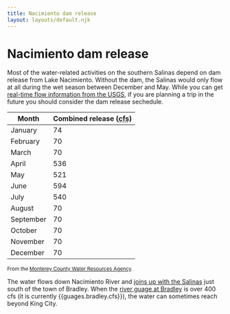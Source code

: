 ```yaml
---
title: Nacimiento dam release
layout: layouts/default.njk
---
```


# Nacimiento dam release

Most of the water-related activities on the southern Salinas depend on dam release from Lake Nacimiento. Without the dam, the Salinas would only flow at all during the wet season between December and May. While you can get [real-time flow information from the USGS](https://waterdata.usgs.gov/nwis/uv?site_no=11150500), if you are planning a trip in the future you should consider the dam release sechedule.

| Month     | Combined release (<abbr title="Cubic-feet per second">cfs</abbr>) |
| --------- | ----------------------------------------------------------------- |
| January   | 74                                                                |
| February  | 70                                                                |
| March     | 70                                                                |
| April     | 536                                                               |
| May       | 521                                                               |
| June      | 594                                                               |
| July      | 540                                                               |
| August    | 70                                                                |
| September | 70                                                                |
| October   | 70                                                                |
| November  | 70                                                                |
| December  | 70                                                                |

<small>From the [Monterey County Water Resources Agency](https://www.co.monterey.ca.us/home/showdocument?id=22193).</small>

The water flows down Nacimiento River and [joins up with the Salinas](https://www.google.com/maps/place/Nacimiento+River/@35.8324644,-120.7757394,14z) just south of the town of Bradley. When the [river guage at Bradley](https://waterdata.usgs.gov/nwis/uv?site_no=11150500) is over 400 cfs (it is currently {{guages.bradley.cfs}}), the water can sometimes reach beyond King City.
